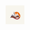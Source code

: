 <p align="center">
    <img src="assets/booksLogo.png" style="height: 50px; width: 50px;" class="rounded-full">
</p>
